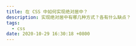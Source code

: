 ```yaml
---
title: 在 CSS 中如何实现绝对居中？
description: 实现绝对居中有哪几种方式？各有什么缺点？
tags:
  - css
date: 2020-10-29 16:30:18 +0800
---
```


